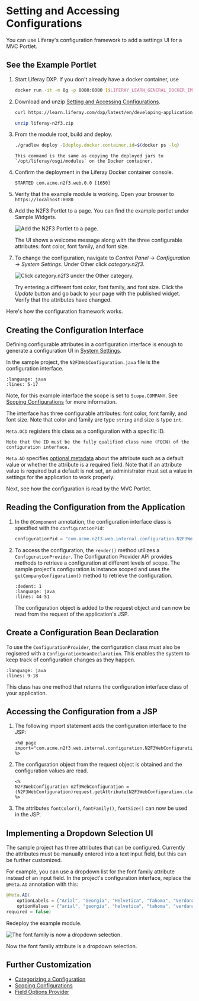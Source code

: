 # Setting and Accessing Configurations

You can use Liferay's configuration framework to add a settings UI for a MVC Portlet.

## See the Example Portlet

1. Start Liferay DXP. If you don't already have a docker container, use

    ```bash
    docker run -it -m 8g -p 8080:8080 [$LIFERAY_LEARN_GENERAL_DOCKER_IMAGE$]
    ```

1. Download and unzip [Setting and Accessing Configurations](./liferay-n2f3.zip).

    ```bash
    curl https://learn.liferay.com/dxp/latest/en/developing-applications/core-frameworks/configuration-framework/liferay-n2f3.zip -O
    ```

    ```bash
    unzip liferay-n2f3.zip
    ```

1. From the module root, build and deploy.

    ```bash
    ./gradlew deploy -Ddeploy.docker.container.id=$(docker ps -lq)
    ```

    ```{note}
    This command is the same as copying the deployed jars to `/opt/liferay/osgi/modules` on the Docker container.
    ```

1. Confirm the deployment in the Liferay Docker container console.

    ```
    STARTED com.acme.n2f3.web.0.0 [1650]
    ```

1. Verify that the example module is working. Open your browser to `https://localhost:8080`

1. Add the N2F3 Portlet to a page. You can find the example portlet under Sample Widgets.

    ![Add the N2F3 Portlet to a page.](./setting-and-accessing-configurations/images/01.png)

    The UI shows a welcome message along with the three configurable attributes: font color, font family, and font size.

1. To change the configuration, navigate to *Control Panel* &rarr; *Configuration* &rarr; *System Settings*. Under Other click *category.n2f3*.

    ![Click category.n2f3 under the Other category.](./setting-and-accessing-configurations/images/02.png)

    Try entering a different font color, font family, and font size. Click the *Update* button and go back to your page with the published widget. Verify that the attributes have changed.

Here's how the configuration framework works.

## Creating the Configuration Interface

Defining configurable attributes in a configuration interface is enough to generate a configuration UI in [System Settings](../../../system-administration/configuring-liferay/system-settings.md).

In the sample project, the `N2F3WebConfiguration.java` file is the configuration interface.

```{literalinclude} ./scoping-configurations/resources/liferay-n2f3.zip/n2f3-web/src/main/java/com/acme/n2f3/web/internal/configuration/N2F3WebConfiguration.java
:language: java
:lines: 5-17
```

Note, for this example interface the scope is set to `Scope.COMPANY`. See [Scoping Configurations](./scoping-configurations.md) for more information.

The interface has three configurable attributes: font color, font family, and font size. Note that color and family are type `string` and size is type `int`.

`Meta.OCD` registers this class as a configuration with a specific ID.

```{important}
Note that the ID must be the fully qualified class name (FQCN) of the configuration interface.
```

`Meta.AD` specifies [optional metadata](http://bnd.bndtools.org/chapters/210-metatype.html) about the attribute such as a default value or whether the attribute is a required field. Note that if an attribute value is required but a default is not set, an administrator must set a value in settings for the application to work properly.

Next, see how the configuration is read by the MVC Portlet.

## Reading the Configuration from the Application

1. In the `@Component` annotation, the configuration interface class is specified with the `configurationPid`:

    ```java
    configurationPid = "com.acme.n2f3.web.internal.configuration.N2F3WebConfiguration"
    ```

1. To access the configuration, the `render()` method utilizes a `ConfigurationProvider`. The Configuration Provider API provides methods to retrieve a configuration at different levels of scope. The sample project's configuration is instance scoped and uses the `getCompanyConfiguration()` method to retrieve the configuration.

    ```{literalinclude} ./scoping-configurations/resources/liferay-n2f3.zip/n2f3-web/src/main/java/com/acme/n2f3/web/internal/portlet/N2F3Portlet.java
    :dedent: 1
    :language: java
    :lines: 44-51
    ```

    The configuration object is added to the request object and can now be read from the request of the application's JSP.

## Create a Configuration Bean Declaration

To use the `ConfigurationProvider`, the configuration class must also be regisered with a `ConfigurationBeanDeclaration`. This enables the system to keep track of configuration changes as they happen.

```{literalinclude} ./scoping-configurations/resources/liferay-n2f3.zip/n2f3-web/src/main/java/com/acme/n2f3/web/internal/settings/definition/N2F3WebConfigurationBeanDeclaration.java
:language: java
:lines: 9-18
```

This class has one method that returns the configuration interface class of your application.

## Accessing the Configuration from a JSP

1. The following import statement adds the configuration interface to the JSP:

    ```markup
    <%@ page import="com.acme.n2f3.web.internal.configuration.N2F3WebConfiguration" %>
    ```

1. The configuration object from the request object is obtained and the configuration values are read.

    ```markup
    <%
    N2F3WebConfiguration n2f3WebConfiguration = (N2F3WebConfiguration)request.getAttribute(N2F3WebConfiguration.class.getName());
    %>
    ```

1. The attributes `fontColor()`, `fontFamily()`, `fontSize()` can now be used in the JSP.

## Implementing a Dropdown Selection UI

The sample project has three attributes that can be configured. Currently the attributes must be manually entered into a text input field, but this can be further customized.

For example, you can use a dropdown list for the font family attribute instead of an input field. In the project's configuration interface, replace the `@Meta.AD` annotation with this:

```java
@Meta.AD(
	optionLabels = {"Arial", "Georgia", "Helvetica", "Tahoma", "Verdana"},
	optionValues = {"arial", "georgia", "helvetica", "tahoma", "verdana"},
required = false)
```

Redeploy the example module.

![The font family is now a dropdown selection.](./setting-and-accessing-configurations/images/03.png)

Now the font family attribute is a dropdown selection.

## Further Customization

* [Categorizing a Configuration](./categorizing-a-configuration.md)
* [Scoping Configurations](./scoping-configurations)
* [Field Options Provider](./field-options-provider.md)
